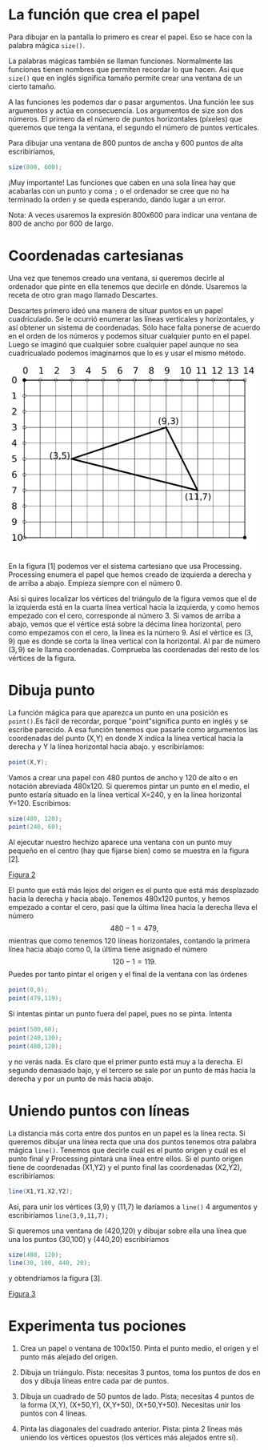 # La función que crea el papel

Para dibujar en la pantalla lo primero es crear el papel. Eso se hace
con la palabra mágica `size()`.

La palabras mágicas también se llaman funciones. Normalmente las
funciones tienen nombres que permiten recordar lo que hacen. Así que
`size()` que en inglés significa tamaño permite crear una ventana de un
cierto tamaño.

A las funciones les podemos dar o pasar argumentos. Una función lee sus
argumentos y actúa en consecuencia. Los argumentos de size son dos
números. El primero da el número de puntos horizontales (píxeles) que
queremos que tenga la ventana, el segundo el número de puntos
verticales.

Para dibujar una ventana de 800 puntos de ancha y 600 puntos de alta
escribiríamos,

``` {.java bgcolor="olive!10"}
size(800, 600);
```

&iexcl;Muy importante! Las funciones que caben en una sola línea hay que
acabarlas con un punto y coma `;` o el ordenador se cree que no ha
terminado la orden y se queda esperando, dando lugar a un error.

Nota: A veces usaremos la expresión 800x600 para indicar una ventana de
800 de ancho por 600 de largo.

# Coordenadas cartesianas

Una vez que tenemos creado una ventana, si queremos decirle al ordenador
que pinte en ella tenemos que decirle en dónde. Usaremos la receta de
otro gran mago llamado Descartes.

Descartes primero ideó una manera de situar puntos en un papel
cuadriculado. Se le ocurrió enumerar las líneas verticales y
horizontales, y así obtener un sistema de coordenadas. Sólo hace falta
ponerse de acuerdo en el orden de los números y podemos situar cualquier
punto en el papel. Luego se imaginó que cualquier sobre cualquier papel
aunque no sea cuadricualado podemos imaginarnos que lo es y usar el
mismo método.

![Figura 1](pictures/ps3_1.png)

En la figura [1] podemos ver el sistema cartesiano que usa Processing. Processing enumera
el papel que hemos creado de izquierda a derecha y de arriba a abajo.
Empieza siempre con el número 0.

Así si quires localizar los vértices del triángulo de la figura vemos
que el de la izquierda está en la cuarta línea vertical hacia la
izquierda, y como hemos empezado con el cero, corresponde al número 3.
Si vamos de arriba a abajo, vemos que el vértice está sobre la décima
línea horizontal, pero como empezamos con el cero, la línea es la número
9. Así el vértice es $(3,9)$ que es donde se corta la línea vertical con
la horizontal. Al par de número $(3,9)$ se le llama coordenadas.
Comprueba las coordenadas del resto de los vértices de la figura.

# Dibuja punto

La función mágica para que aparezca un punto en una posición es
`point()`.Es fácil de recordar, porque "point"significa punto en inglés
y se escribe parecido. A esa función tenemos que pasarle como argumentos
las coordenadas del punto (X,Y) en donde X indica la línea vertical
hacia la derecha y Y la línea horizontal hacia abajo. y escribiríamos:

``` {.java bgcolor="olive!10"}
point(X,Y);
```

Vamos a crear una papel con 480 puntos de ancho y 120 de alto o en
notación abreviada 480x120. Si queremos pintar un punto en el medio, el
punto estaría situado en la línea vertical X=240, y en la línea
horizontal Y=120. Escribimos:

``` {.java bgcolor="olive!10"}
size(480, 120);
point(240, 60);
```

Al ejecutar nuestro hechizo aparece una ventana con un punto muy pequeño
en el centro (hay que fijarse bien) como se muestra en la figura
[2].

[Figura 2](pictures/ps3_2.png)

El punto que está más lejos del origen es el punto que está más
desplazado hacia la derecha y hacia abajo. Tenemos 480x120 puntos, y
hemos empezado a contar el cero, pasí que la última línea hacia la
derecha lleva el número $$480-1=479,$$ mientras que como tenemos 120
líneas horizontales, contando la primera línea hacia abajo como 0, la
última tiene asignado el número $$120-1=119.$$ Puedes por tanto pintar
el origen y el final de la ventana con las órdenes

``` {.java bgcolor="olive!10"}
point(0,0);
point(479,119);
```

Si intentas pintar un punto fuera del papel, pues no se pinta. Intenta

``` {.java bgcolor="olive!10"}
point(500,60);
point(240,130);
point(480,120);
```

y no verás nada. Es claro que el primer punto está muy a la derecha. El
segundo demasiado bajo, y el tercero se sale por un punto de más hacia
la derecha y por un punto de más hacia abajo.

# Uniendo puntos con líneas

La distancia más corta entre dos puntos en un papel es la línea recta.
Si queremos dibujar una línea recta que una dos puntos tenemos otra
palabra mágica `line()`. Tenemos que decirle cuál es el punto origen y
cuál es el punto final y Processing pintará una línea entre ellos. Si el
punto origen tiene de coordenadas (X1,Y2) y el punto final las
coordenadas (X2,Y2), escribiríamos:

``` {.java bgcolor="olive!10"}
line(X1,Y1,X2,Y2);
```

Así, para unir los vértices (3,9) y (11,7) le daríamos a `line()` 4
argumentos y escribiríamos `line(3,9,11,7);`

Si queremos una ventana de (420,120) y dibujar sobre ella una línea que
una los puntos (30,100) y (440,20) escribiríamos

``` {.java bgcolor="olive!10"}
size(480, 120);
line(30, 100, 440, 20);
```

y obtendríamos la figura [3].

[Figura 3](pictures/ps3_3.png)

# Experimenta tus pociones

1.  Crea un papel o ventana de 100x150. Pinta el punto medio, el origen
    y el punto más alejado del origen.

2.  Dibuja un triángulo. Pista: necesitas 3 puntos, toma los puntos de
    dos en dos y dibuja líneas entre cada par de puntos.

3.  Dibuja un cuadrado de 50 puntos de lado. Pista; necesitas 4 puntos
    de la forma (X,Y), (X+50,Y), (X,Y+50), (X+50,Y+50). Necesitas unir
    los puntos con 4 líneas.

4.  Pinta las diagonales del cuadrado anterior. Pista: pinta 2 líneas
    más uniendo los vértices opuestos (los vértices más alejados entre
    sí).
